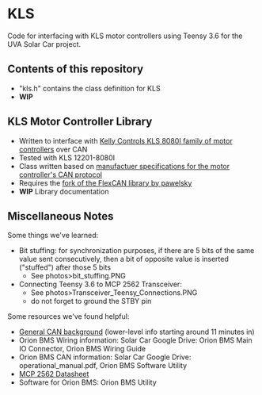 # KLS
Code for interfacing with KLS motor controllers using Teensy 3.6 for the UVA Solar Car project.

## Contents of this repository
* "kls.h" contains the class definition for KLS
* **WIP**


## KLS Motor Controller Library
* Written to interface with [Kelly Controls KLS 8080I family of motor controllers](https://kellyev.com/shop/kls-8080i-ips/) over CAN
* Tested with KLS 12201-8080I 
* Class written based on [manufactuer specifications for the motor controller's CAN protocol](https://kellyev.com/wp-content/uploads/kls-8080i-ips/Sinusoidal-Wave-Controller-KLS-D-8080I-8080IPS-Broadcast-CAN-Protocol.pdf)
* Requires the [fork of the FlexCAN library by pawelsky](https://github.com/pawelsky/FlexCAN_Library)
* **WIP** Library documentation


## Miscellaneous Notes
Some things we've learned:
* Bit stuffing: for synchronization purposes, if there are 5 bits of the same value sent consecutively, then a bit of opposite value is inserted ("stuffed") after those 5 bits
  * See photos>bit_stuffing.PNG
* Connecting Teensy 3.6 to MCP 2562 Transceiver:
  * See photos>Transceiver_Teensy_Connections.PNG
  * do not forget to ground the STBY pin

Some resources we've found helpful:
* [General CAN background](https://www.youtube.com/watch?v=3lkfK2-BUno) (lower-level info starting around 11 minutes in)
* Orion BMS Wiring information: Solar Car Google Drive: Orion BMS Main IO Connector, Orion BMS Wiring Guide
* Orion BMS CAN information: Solar Car Google Drive: operational_manual.pdf, Orion BMS Software Utility
* [MCP 2562 Datasheet](http://ww1.microchip.com/downloads/en/DeviceDoc/20005167C.pdf)
* Software for Orion BMS: Orion BMS Utility
